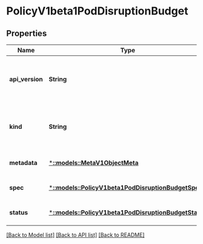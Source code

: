 # PolicyV1beta1PodDisruptionBudget

## Properties
Name | Type | Description | Notes
------------ | ------------- | ------------- | -------------
**api_version** | **String** | APIVersion defines the versioned schema of this representation of an object. Servers should convert recognized schemas to the latest internal value, and may reject unrecognized values. More info: https://git.k8s.io/community/contributors/devel/api-conventions.md#resources | [optional] [default to null]
**kind** | **String** | Kind is a string value representing the REST resource this object represents. Servers may infer this from the endpoint the client submits requests to. Cannot be updated. In CamelCase. More info: https://git.k8s.io/community/contributors/devel/api-conventions.md#types-kinds | [optional] [default to null]
**metadata** | [***::models::MetaV1ObjectMeta**](io.k8s.apimachinery.pkg.apis.meta.v1.ObjectMeta.md) |  | [optional] [default to null]
**spec** | [***::models::PolicyV1beta1PodDisruptionBudgetSpec**](io.k8s.kubernetes.pkg.apis.policy.v1beta1.PodDisruptionBudgetSpec.md) | Specification of the desired behavior of the PodDisruptionBudget. | [optional] [default to null]
**status** | [***::models::PolicyV1beta1PodDisruptionBudgetStatus**](io.k8s.kubernetes.pkg.apis.policy.v1beta1.PodDisruptionBudgetStatus.md) | Most recently observed status of the PodDisruptionBudget. | [optional] [default to null]

[[Back to Model list]](../README.md#documentation-for-models) [[Back to API list]](../README.md#documentation-for-api-endpoints) [[Back to README]](../README.md)


